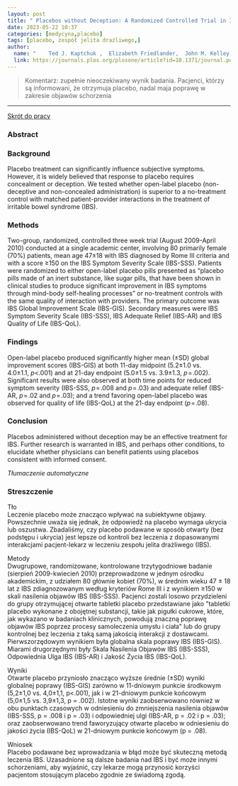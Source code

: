 ```yaml
---
layout: post
title: " Placebos without Deception: A Randomized Controlled Trial in Irritable Bowel Syndrome"
date: 2023-05-22 10:37
categories: [medycyna,placebo]
tags: [placebo, zespół jelita drażliwego,]
author:
  name: "    Ted J. Kaptchuk ,  Elizabeth Friedlander,  John M. Kelley,  M. Norma Sanchez,  Efi Kokkotou,  Joyce P. Singer,  Magda Kowalczykowski,  Franklin G. Miller,  Irving Kirsch,  Anthony J. Lembo"
  link: https://journals.plos.org/plosone/article?id=10.1371/journal.pone.0015591
---
```


> Komentarz: zupełnie nieoczekiwany wynik badania. Pacjenci, którzy są informowani, że otrzymuja placebo, nadal maja poprawę w zakresie objawów schorzenia
> 
<hr>

[Skrót do pracy](https://drop.2to2.pm/AlEMOkpi/Placebos%20without%20Deception%3A%20A%20Randomized%20Controlled.pdf) 

### Abstract
### Background

Placebo treatment can significantly influence subjective symptoms. However, it is widely believed that response to placebo requires concealment or deception. We tested whether open-label placebo (non-deceptive and non-concealed administration) is superior to a no-treatment control with matched patient-provider interactions in the treatment of irritable bowel syndrome (IBS).

### Methods

Two-group, randomized, controlled three week trial (August 2009-April 2010) conducted at a single academic center, involving 80 primarily female (70%) patients, mean age 47±18 with IBS diagnosed by Rome III criteria and with a score ≥150 on the IBS Symptom Severity Scale (IBS-SSS). Patients were randomized to either open-label placebo pills presented as “placebo pills made of an inert substance, like sugar pills, that have been shown in clinical studies to produce significant improvement in IBS symptoms through mind-body self-healing processes” or no-treatment controls with the same quality of interaction with providers. The primary outcome was IBS Global Improvement Scale (IBS-GIS). Secondary measures were IBS Symptom Severity Scale (IBS-SSS), IBS Adequate Relief (IBS-AR) and IBS Quality of Life (IBS-QoL).

### Findings

Open-label placebo produced significantly higher mean (±SD) global improvement scores (IBS-GIS) at both 11-day midpoint (5.2±1.0 vs. 4.0±1.1, _p_<.001) and at 21-day endpoint (5.0±1.5 vs. 3.9±1.3, _p_ = .002). Significant results were also observed at both time points for reduced symptom severity (IBS-SSS, _p_ = .008 and _p_ = .03) and adequate relief (IBS-AR, _p_ = .02 and _p_ = .03); and a trend favoring open-label placebo was observed for quality of life (IBS-QoL) at the 21-day endpoint (_p_ = .08).

### Conclusion

Placebos administered without deception may be an effective treatment for IBS. Further research is warranted in IBS, and perhaps other conditions, to elucidate whether physicians can benefit patients using placebos consistent with informed consent.

*Tłumaczenie automatyczne*

### Streszczenie
Tło  
Leczenie placebo może znacząco wpływać na subiektywne objawy. Powszechnie uważa się jednak, że odpowiedź na placebo wymaga ukrycia lub oszustwa. Zbadaliśmy, czy placebo podawane w sposób otwarty (bez podstępu i ukrycia) jest lepsze od kontroli bez leczenia z dopasowanymi interakcjami pacjent-lekarz w leczeniu zespołu jelita drażliwego (IBS).  
  
Metody  
Dwugrupowe, randomizowane, kontrolowane trzytygodniowe badanie (sierpień 2009-kwiecień 2010) przeprowadzone w jednym ośrodku akademickim, z udziałem 80 głównie kobiet (70%), w średnim wieku 47 ± 18 lat z IBS zdiagnozowanym według kryteriów Rome III i z wynikiem ≥150 w skali nasilenia objawów IBS (IBS-SSS). Pacjenci zostali losowo przydzieleni do grupy otrzymującej otwarte tabletki placebo przedstawiane jako "tabletki placebo wykonane z obojętnej substancji, takie jak pigułki cukrowe, które, jak wykazano w badaniach klinicznych, powodują znaczną poprawę objawów IBS poprzez procesy samoleczenia umysłu i ciała" lub do grupy kontrolnej bez leczenia z taką samą jakością interakcji z dostawcami. Pierwszorzędowym wynikiem była globalna skala poprawy IBS (IBS-GIS). Miarami drugorzędnymi były Skala Nasilenia Objawów IBS (IBS-SSS), Odpowiednia Ulga IBS (IBS-AR) i Jakość Życia IBS (IBS-QoL).  
  
Wyniki  
Otwarte placebo przyniosło znacząco wyższe średnie (±SD) wyniki globalnej poprawy (IBS-GIS) zarówno w 11-dniowym punkcie środkowym (5,2±1,0 vs. 4,0±1,1, p<.001), jak i w 21-dniowym punkcie końcowym (5,0±1,5 vs. 3,9±1,3, p = .002). Istotne wyniki zaobserwowano również w obu punktach czasowych w odniesieniu do zmniejszenia nasilenia objawów (IBS-SSS, p = .008 i p = .03) i odpowiedniej ulgi (IBS-AR, p = .02 i p = .03); oraz zaobserwowano trend faworyzujący otwarte placebo w odniesieniu do jakości życia (IBS-QoL) w 21-dniowym punkcie końcowym (p = .08).  
  
Wniosek  
Placebo podawane bez wprowadzania w błąd może być skuteczną metodą leczenia IBS. Uzasadnione są dalsze badania nad IBS i być może innymi schorzeniami, aby wyjaśnić, czy lekarze mogą przynosić korzyści pacjentom stosującym placebo zgodnie ze świadomą zgodą.